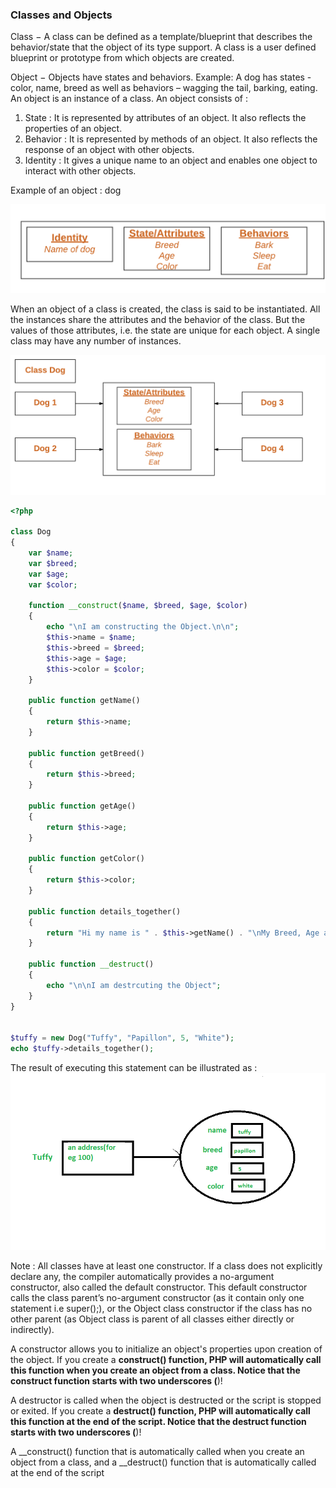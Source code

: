 
### Classes and Objects

Class − A class can be defined as a template/blueprint that describes the behavior/state that the object of its type support. A class is a user defined blueprint or prototype from which objects are created. 

Object − Objects have states and behaviors. Example: A dog has states - color, name, breed as well as behaviors – wagging the tail, barking, eating. An object is an instance of a class. An object consists of :

1. State : It is represented by attributes of an object. It also reflects the properties of an object.
2. Behavior : It is represented by methods of an object. It also reflects the response of an object with other objects.
3. Identity : It gives a unique name to an object and enables one object to interact with other objects.

Example of an object : dog

![An-Object](https://github.com/CodeMechanix/PHP-OOP/blob/master/Images/Blank-Diagram-Page-1-5.png)

When an object of a class is created, the class is said to be instantiated. All the instances share the attributes and the behavior of the class. But the values of those attributes, i.e. the state are unique for each object. A single class may have any number of instances.

![Class-Object](https://github.com/CodeMechanix/PHP-OOP/blob/master/Images/Blank-Diagram-Page-1-3.png)

```php
<?php

class Dog
{
	var $name;
	var $breed;
	var $age;
	var $color;

	function __construct($name, $breed, $age, $color)
	{
		echo "\nI am constructing the Object.\n\n";
		$this->name = $name;
		$this->breed = $breed;
		$this->age = $age;
		$this->color = $color;
	}
	
	public function getName()
	{
		return $this->name;
	}

	public function getBreed()
	{
		return $this->breed;
	}

	public function getAge()
	{
		return $this->age;
	}

	public function getColor()
	{
		return $this->color;
	}

	public function details_together()
	{
		return "Hi my name is " . $this->getName() . "\nMy Breed, Age and Color are " . $this->getBreed() . ", " . $this->getAge() . ", " . $this->getColor() . "\n";
	}

	public function __destruct()
	{
		echo "\n\nI am destrcuting the Object";
	}
}


$tuffy = new Dog("Tuffy", "Papillon", 5, "White");
echo $tuffy->details_together();
```
The result of executing this statement can be illustrated as :
![Illustrated-Execution](https://github.com/CodeMechanix/PHP-OOP/blob/master/Images/Untitled5.png)

Note : All classes have at least one constructor. If a class does not explicitly declare any, the compiler automatically provides a no-argument constructor, also called the default constructor. This default constructor calls the class parent’s no-argument constructor (as it contain only one statement i.e super();), or the Object class constructor if the class has no other parent (as Object class is parent of all classes either directly or indirectly).

A constructor allows you to initialize an object's properties upon creation of the object.
If you create a __construct() function, PHP will automatically call this function when you create an object from a class.
Notice that the construct function starts with two underscores (__)!

A destructor is called when the object is destructed or the script is stopped or exited.
If you create a __destruct() function, PHP will automatically call this function at the end of the script.
Notice that the destruct function starts with two underscores (__)!

A __construct() function that is automatically called when you create an object from a class, and a __destruct() function that is automatically called at the end of the script